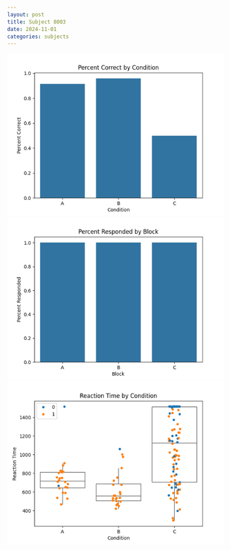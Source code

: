 ```yaml
---
layout: post
title: Subject 8003
date: 2024-11-01
categories: subjects
---
```


![](data/8003/run-7/8003_ATS_percent_correct.png)
![](data/8003/run-7/8003_ATS_percent_responded.png)
![](data/8003/run-7/8003_ATS_rt.png)

